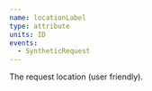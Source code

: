 ```yaml
---
name: locationLabel
type: attribute
units: ID
events:
  - SyntheticRequest
---
```


The request location (user friendly).